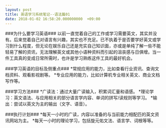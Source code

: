 ```yaml
---
layout: post
title: 英语学习系统笔记--语法篇01
date: 2018-01-02 16:58:20.000000000  +09:00
---
```


###为什么要学习英语###
以前一直觉着自己的工作或学习需要英文，其实并没有。后来觉着自己对语言有兴趣，其实也不充足。已不执着于是否要学好英文或学习到什么程度，但无论在娱乐自己还是充实自己知识面，亦或是单纯了解一些不能轻易了解的资讯，无法理解英文或其他小语种资料而引起的沮丧感与日俱增。当一件工具真的变成日常所需时，也许是学习熟练这件工具的最好机会。


###学习英语的目标及侧重点###
*常规应用的能力，比如查看行业资讯、查询文档资料、观看影视剧等。
*专业应用的能力，比如计算机专业相关英文、商业文档写作等。

###学习方法###
*广读法：通过大量广读输入，积累词汇量和语感。
*理论学习：英文语法、与应用相关的部分语言学内容、单词的拼写/读规则等学习。
*输出：尝试以英文为主的输出（文字、语音）。

###执行计划###
*每天一小时的广读，内容以准备的与当前能力相配匹的英文资讯网站为主。
*每天一小时的理论学习，包括旋元佑文法、语言学、词根等等。